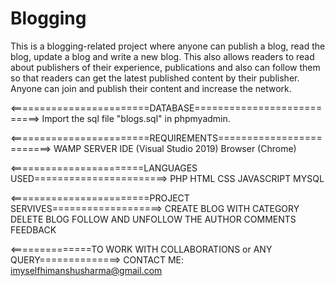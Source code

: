 # Blogging
This is a blogging-related project where anyone can publish a blog, read the blog, update a blog and write a new blog. This also allows readers to read about publishers of their experience, publications and also can follow them so that readers can get the latest published content by their publisher. Anyone can join and publish their content and increase the network.

<========================DATABASE===========================>
Import the sql file "blogs.sql" in phpmyadmin.

<========================REQUIREMENTS=========================>
WAMP SERVER
IDE (Visual Studio 2019)
Browser (Chrome)

<=======================LANGUAGES USED=======================>
PHP
HTML
CSS
JAVASCRIPT
MYSQL

<========================PROJECT SERVIVES===================>
CREATE BLOG WITH CATEGORY
DELETE BLOG
FOLLOW AND UNFOLLOW THE AUTHOR
COMMENTS
FEEDBACK

<==============TO WORK WITH COLLABORATIONS or ANY QUERY==============>
CONTACT ME: imyselfhimanshusharma@gmail.com
